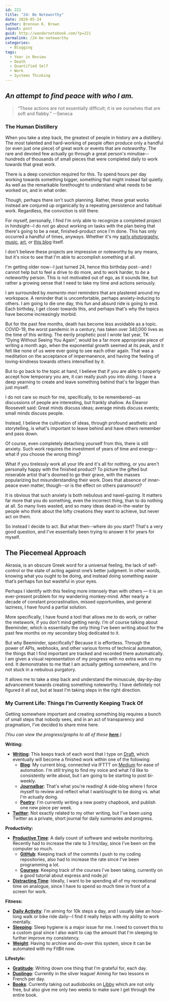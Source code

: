 ```yaml
---
id: 221
title: "24: Be Noteworthy"
date: 2020-05-24
author: Brennan K. Brown
layout: post
guid: http://wandernotebook.com/?p=221
permalink: /24-be-noteworthy
categories:
  - Blogging
tags:
  - Year in Review
  - Death
  - Quantified Self
  - Work
  - Systems Thinking
---
```


## _An attempt to find peace with who I am._

> “These actions are not essentially difficult; it is we ourselves that are soft and flabby.” --Seneca

### The Human Distillery

When you take a step back, the greatest of people in history are a distillery. The most talented and hard-working of people often produce only a handful (or even just one piece) of great work or events that are _noteworthy_. The rare and devoted few actually go through a great person's minutiae--hundreds of thousands of small pieces that were completed daily to work towards that great work.

There is a deep conviction required for this. To spend hours per day working towards something bigger, something that might instead fail quietly. As well as the remarkable forethought to understand what needs to be worked on, and in what order.

Though, perhaps there isn't such planning. Rather, these great works instead are conjured up organically by a repeating persistence and habitual work. Regardless, the conviction is still there.

For myself, personally, I find I'm only able to recognize a completed project in hindsight--I do not go about working on tasks with the plan being that there's going to be a neat, finished-product once I'm done. This has only occurred a handful of times, anyways. Whether it's my [early photography](https://qvl.deviantart.com), [music](https://augistin.bandcamp.com), [art](https://pale.pw/), or [this blog](https://brenblog.netlify.app) itself.

I don't believe these projects are impressive or noteworthy by any means, but it's nice to see that I'm able to accomplish something at all.

I'm getting older now--I just turned 24, hence this birthday post--and I cannot help but to feel a drive to do more, and to work harder, to _be_ a noteworthy person. This is not motivated out of ego, as it sounds like, but rather a growing sense that I need to take my time and actions seriously.

<!--more-->

I am surrounded by _memento mori_ reminders that are plastered around my workspace. A reminder that is uncomfortable, perhaps anxiety-inducing to others. I am going to die one day, this fun and absurd ride is going to end. Each birthday, I get closer towards this, and perhaps that's why the topics have become increasingly morbid.

But for the past few months, death has become less avoidable as a topic. COVID-19, the worst pandemic in a century, has taken over 340,000 lives as the time of this writing. The eerily prophetic post I wrote last year, TK "Dying Without Seeing You Again", would be a far more appropriate piece of writing a month ago, when the exponential growth seemed at its peak, and it felt like none of us were ever going to see each other again. That was a meditation on the acceptance of impermanence, and having the feeling of loving-kindness towards others intensified by it.

But to go back to the topic at hand, I believe that if you are able to properly accept how temporary you are, it can really push you into _doing_. I have a deep yearning to create and leave something behind that's far bigger than just myself.

I do not care so much for me, specifically, to be remembered--as discussions of people are interesting, but frankly shallow. As Eleanor Roosevelt said: Great minds discuss ideas; average minds discuss events; small minds discuss people.

Instead, I believe the cultivation of ideas, through profound aesthetic and storytelling, is what's important to leave behind and have others remember and pass down.

Of course, even completely detaching yourself from this, there is still anxiety. Such work requires the investment of years of time and energy--what if you choose the wrong thing?

What if you tirelessly work all your life and it's all for nothing, or you aren't personally happy with the finished product? To picture the gifted but miserable artist that's doomed to go their grave, with the masses popularizing but misunderstanding their work. Does that absence of inner-peace even matter, though--or is the effect on others paramount?

It is obvious that such anxiety is both nebulous and navel-gazing. It matters far more that you do something, even the incorrect thing, than to do nothing at all. So many lives wasted, and so many ideas dead-in-the-water by people who _think_ about the lofty creations they want to achieve, but never act on them.

So instead I decide to act. But what then--where do you start? That's a very good question, and I've essentially been trying to answer it for years for myself.

## The Piecemeal Approach

Akrasia, is an obscure Greek word for a universal feeling, the lack of self-control or the state of acting against one’s better judgment. In other words, knowing what you ought to be doing, and instead doing something easier that’s perhaps fun but wasteful in your eyes.

Perhaps I identify with this feeling more intensely than with others — it is an ever-present problem for my wandering monkey-mind. After nearly a decade of constant procrastination, missed opportunities, and general laziness, I have found a partial solution.

More specifically, I have found a tool that allows me to do work, or rather the metawork, if you don’t mind getting nerdy. I’m of course talking about Beeminder, which is essentially the only thing I’ve been writing about for the past few months on my secondary blog dedicated to it.

But why Beeminder, specifically? Because it is effortless. Through the power of APIs, webhooks, and other various forms of technical automation, the things that I find important are tracked and recorded there automatically. I am given a visual representation of my progress with no extra work on my end. It demonstrates to me that I am actually getting somewhere, and I’m not stuck in a nebulous purgatory.

It allows me to take a step back and understand the minuscule, day-by-day advancement towards creating something noteworthy. I have definitely not figured it all out, but at least I’m taking steps in the right direction.

### My Current Life: Things I’m Currently Keeping Track Of

Getting somewhere important and creating something big requires a bunch of small steps that nobody sees, and in an act of transparency and pragmatism, I’ve decided to share mine here.

_(You can view the progress/graphs to all of these <b>[here](https://beeminder.com/brennanbrown)</b>.)_

<b>Writing:</b>

- <b>[Writing](https://beeminder.com/brennanbrown/writing)</b>: This keeps track of each word that I type on [Draft](https://draftin.com), which eventually will become a finished work within one of the following:
  - <b>[Blog](https://beeminder.com/brennanbrown/blog)</b>: My current blog, connected via IFTTT on [Medium](https://medium.com/brennanbrown) for ease of automation. I'm still trying to find my voice and what I'd like to consistently write about, but I am going to be starting to post bi-weekly.
  - <b>[Journalbar](https://beeminder.com/brennanbrown/journalbar)</b>: That's what you're reading! A side-blog where I force myself to review and reflect what I want/ought to be doing vs. what I'm actually doing.
  - <b>[Poetry](https://beeminder.com/brennanbrown/poetry)</b>: I'm currently writing a new poetry chapbook, and publish one new piece per week.
- <b>[Twitter](https://beeminder.com/brennanbrown/twitter)</b>: Not exactly related to my other writing, but I've been using Twitter as a private, short journal for daily summaries and progress.

<b>Productivity:</b>

- <b>[Productive Time](https://beeminder.com/brennanbrown/productivity)</b>: A daily count of software and website monitoring. Recently had to increase the rate to 3 hrs/day, since I've been on the computer so much.
  - <b>[GitHub](https://beeminder.com/brennanbrown/github)</b>: Keeping track of the commits I push to my coding repositories, also had to increase the rate since I've been programming a lot.
  - <b>[Courses](https://beeminder.com/brennanbrown/courses)</b>: Keeping track of the courses I've been taking, currently on a good tutorial about express and node.js!
- <b>[Distracting Time](https://beeminder.com/brennanbrown/distraction)</b>: Ideally, I want to be spending all of my recreational time on analogue, since I have to spend so much time in front of a screen for work.

<b>Fitness:</b>

- <b>[Daily Activity](https://beeminder.com/brennanbrown/fitness)</b>: I'm aiming for 10k steps a day, and I usually take an hour-long walk or bike ride daily--I find it really helps with my ability to work mentally.
- <b>[Sleeping](https://beeminder.com/brennanbrown/sleep)</b>: Sleep hygiene is a major issue for me. I need to convert this to a custom goal since I also want to cap the amount that I'm sleeping to further improve my consistency.
- <b>[Weight](https://beeminder.com/brennanbrown/weight)</b>: Having to archive and do-over this system, since it can be automated with my FitBit now.

<b>Lifestyle:</b>

- <b>[Gratitude](https://beeminder.com/brennanbrown/gratitude)</b>: Writing down one thing that I'm grateful for, each day.
- <b>[Duolingo](https://beeminder.com/brennanbrown/duolingo)</b>: Currently in the silver league! Aiming for two lessons in French per day.
- <b>[Books](https://beeminder.com/brennanbrown/books)</b>: Currently taking out audiobooks on [Libby](https://www.overdrive.com/apps/libby/) which are not only free, but also give me only two weeks to make sure I get through the entire book.
